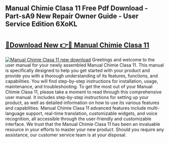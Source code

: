 ## Manual Chimie Clasa 11 Free Pdf Download - Part-sA9 New Repair Owner Guide - User Service Edition 6XoKL

# <h2><a href="http://cf19569.oget.top/?id=Manual+Chimie+Clasa+11">🔗Download New 👉🔴 Manual Chimie Clasa 11</a></h2>

[![Manual Chimie Clasa 11 new download](https://i.imgur.com/5g1atiW.png)](http://cf19569.oget.top/?id=Manual+Chimie+Clasa+11)
Greetings and welcome to the user manual for your newly assembled Manual Chimie Clasa 11. This manual is specifically designed to help you get started with your product and provide you with a thorough understanding of its features, functions, and capabilities. You will find step-by-step instructions for installation, usage, maintenance, and troubleshooting. To get the most out of your Manual Chimie Clasa 11, please take a moment to read through this comprehensive user manual. It includes step-by-step instructions for setting up your product, as well as detailed information on how to use its various features and capabilities. Manual Chimie Clasa 11 advanced features include multi-language support, real-time translation, customizable widgets, and voice recognition, all accessible through the user-friendly and customizable interface. We trust that the Manual Chimie Clasa 11 has been an invaluable resource in your efforts to master your new product. Should you require any assistance, our customer service team is at your disposal.
